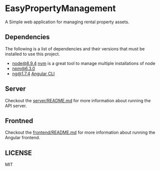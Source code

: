 # EasyPropertyManagement

A Simple web application for managing rental property assets.

## Dependencies

The following is a list of dependencies and their versions that must be installed to use this project.

* node@8.9.4 [nvm](https://github.com/creationix/nvm) is a great tool to manage multiple installations of node
* npm@6.3.0
* ng@1.7.4 [Angular CLI](https://cli.angular.io/)

## Server

Checkout the [server/README.md](https://github.com/suitespot/EasyPropertyManagementQA/blob/master/server/README.md) for more information about running the API server.

## Frontned

Checkout the [frontend/README.md](https://github.com/suitespot/EasyPropertyManagementQA/blob/master/frontend/README.md) for more information about running the Angular frontend.

## LICENSE

MIT
